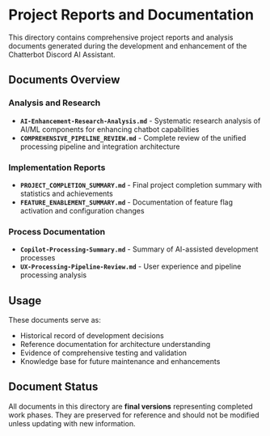 # Project Reports and Documentation

This directory contains comprehensive project reports and analysis documents generated during the development and enhancement of the Chatterbot Discord AI Assistant.

## Documents Overview

### Analysis and Research
- **`AI-Enhancement-Research-Analysis.md`** - Systematic research analysis of AI/ML components for enhancing chatbot capabilities
- **`COMPREHENSIVE_PIPELINE_REVIEW.md`** - Complete review of the unified processing pipeline and integration architecture

### Implementation Reports  
- **`PROJECT_COMPLETION_SUMMARY.md`** - Final project completion summary with statistics and achievements
- **`FEATURE_ENABLEMENT_SUMMARY.md`** - Documentation of feature flag activation and configuration changes

### Process Documentation
- **`Copilot-Processing-Summary.md`** - Summary of AI-assisted development processes
- **`UX-Processing-Pipeline-Review.md`** - User experience and pipeline processing analysis

## Usage

These documents serve as:
- Historical record of development decisions
- Reference documentation for architecture understanding  
- Evidence of comprehensive testing and validation
- Knowledge base for future maintenance and enhancements

## Document Status

All documents in this directory are **final versions** representing completed work phases. They are preserved for reference and should not be modified unless updating with new information.